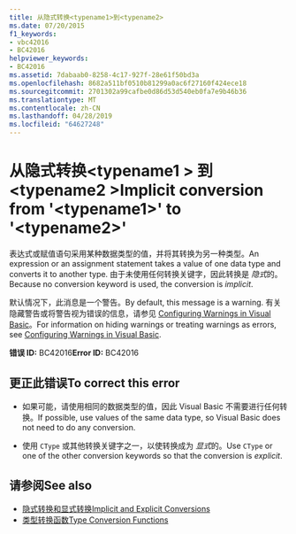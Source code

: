 ```yaml
---
title: 从隐式转换<typename1>到<typename2>
ms.date: 07/20/2015
f1_keywords:
- vbc42016
- BC42016
helpviewer_keywords:
- BC42016
ms.assetid: 7dabaab0-8258-4c17-927f-28e61f50bd3a
ms.openlocfilehash: 8682a511bf0510b81299a0ac6f27160f424ece18
ms.sourcegitcommit: 2701302a99cafbe0d86d53d540eb0fa7e9b46b36
ms.translationtype: MT
ms.contentlocale: zh-CN
ms.lasthandoff: 04/28/2019
ms.locfileid: "64627248"
---
```

# <a name="implicit-conversion-from-typename1-to-typename2"></a><span data-ttu-id="e2b7c-102">从隐式转换\<typename1 > 到\<typename2 ></span><span class="sxs-lookup"><span data-stu-id="e2b7c-102">Implicit conversion from '\<typename1>' to '\<typename2>'</span></span>
<span data-ttu-id="e2b7c-103">表达式或赋值语句采用某种数据类型的值，并将其转换为另一种类型。</span><span class="sxs-lookup"><span data-stu-id="e2b7c-103">An expression or an assignment statement takes a value of one data type and converts it to another type.</span></span> <span data-ttu-id="e2b7c-104">由于未使用任何转换关键字，因此转换是 *隐式*的。</span><span class="sxs-lookup"><span data-stu-id="e2b7c-104">Because no conversion keyword is used, the conversion is *implicit*.</span></span>  
  
 <span data-ttu-id="e2b7c-105">默认情况下，此消息是一个警告。</span><span class="sxs-lookup"><span data-stu-id="e2b7c-105">By default, this message is a warning.</span></span> <span data-ttu-id="e2b7c-106">有关隐藏警告或将警告视为错误的信息，请参见 [Configuring Warnings in Visual Basic](/visualstudio/ide/configuring-warnings-in-visual-basic)。</span><span class="sxs-lookup"><span data-stu-id="e2b7c-106">For information on hiding warnings or treating warnings as errors, see [Configuring Warnings in Visual Basic](/visualstudio/ide/configuring-warnings-in-visual-basic).</span></span>  
  
 <span data-ttu-id="e2b7c-107">**错误 ID:** BC42016</span><span class="sxs-lookup"><span data-stu-id="e2b7c-107">**Error ID:** BC42016</span></span>  
  
## <a name="to-correct-this-error"></a><span data-ttu-id="e2b7c-108">更正此错误</span><span class="sxs-lookup"><span data-stu-id="e2b7c-108">To correct this error</span></span>  
  
- <span data-ttu-id="e2b7c-109">如果可能，请使用相同的数据类型的值，因此 Visual Basic 不需要进行任何转换。</span><span class="sxs-lookup"><span data-stu-id="e2b7c-109">If possible, use values of the same data type, so Visual Basic does not need to do any conversion.</span></span>  
  
- <span data-ttu-id="e2b7c-110">使用 `CType` 或其他转换关键字之一，以使转换成为 *显式*的。</span><span class="sxs-lookup"><span data-stu-id="e2b7c-110">Use `CType` or one of the other conversion keywords so that the conversion is *explicit*.</span></span>  
  
## <a name="see-also"></a><span data-ttu-id="e2b7c-111">请参阅</span><span class="sxs-lookup"><span data-stu-id="e2b7c-111">See also</span></span>

- [<span data-ttu-id="e2b7c-112">隐式转换和显式转换</span><span class="sxs-lookup"><span data-stu-id="e2b7c-112">Implicit and Explicit Conversions</span></span>](../../visual-basic/programming-guide/language-features/data-types/implicit-and-explicit-conversions.md)
- [<span data-ttu-id="e2b7c-113">类型转换函数</span><span class="sxs-lookup"><span data-stu-id="e2b7c-113">Type Conversion Functions</span></span>](../../visual-basic/language-reference/functions/type-conversion-functions.md)
